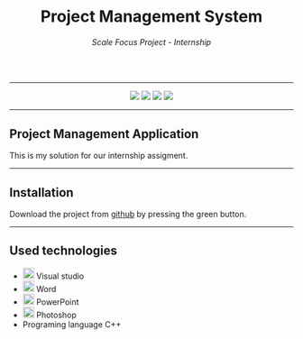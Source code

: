 <h1 align="center">Project Management System</h1>
<h6 align="center">Scale Focus Project - Internship</h6>
<br>

 ---
<p align="center">
  <img src = "https://img.shields.io/github/languages/count/MDKostova19/codingburgas/2122-otj-10-project-repo-MDKostova19?style=for-the-badge">
  <img src = "https://img.shields.io/github/contributors/MDKostova19/codingburgas/2122-otj-10-project-repo-MDKostova19?style=for-the-badge">
  <img src = "https://img.shields.io/github/last-commit/MDKostova19/codingburgas/2122-otj-10-project-repo-MDKostova19?style=for-the-badge">
  <img src = "https://img.shields.io/github/languages/top/MDKostova19/codingburgas/2122-otj-10-project-repo-MDKostova19?style=for-the-badge">
</p>
  
---
## Project Management Application

This is my solution for our internship assigment.

---


## Installation 

Download the project from [github](https://github.com/codingburgas/2122-otj-10-project-repo-MDKostova19) by pressing the green button. 

---

## Used technologies
- <img src="https://media.discordapp.net/attachments/815253581149896790/818134527842582578/Visual_Studio_Icon_2019.svg.png?width=541&height=541" width="20"> Visual studio
-  <img src="https://media.discordapp.net/attachments/815253581149896790/818133539903111188/Microsoft_Word_logo.png" width="20"> Word
- <img src="https://media.discordapp.net/attachments/815253581149896790/818136011359518780/kisspng-microsoft-powerpoint-computer-software-microsoft-o-5b3b3927c75c49.3318087715306079118166-rem.png" width="20"> PowerPoint
- <img src="https://media.discordapp.net/attachments/815253581149896790/818130499204939866/788px-Adobe_Photoshop_CC_icon.svg.png?width=555&height=541" width="20"> Photoshop
- Programing language C++
 